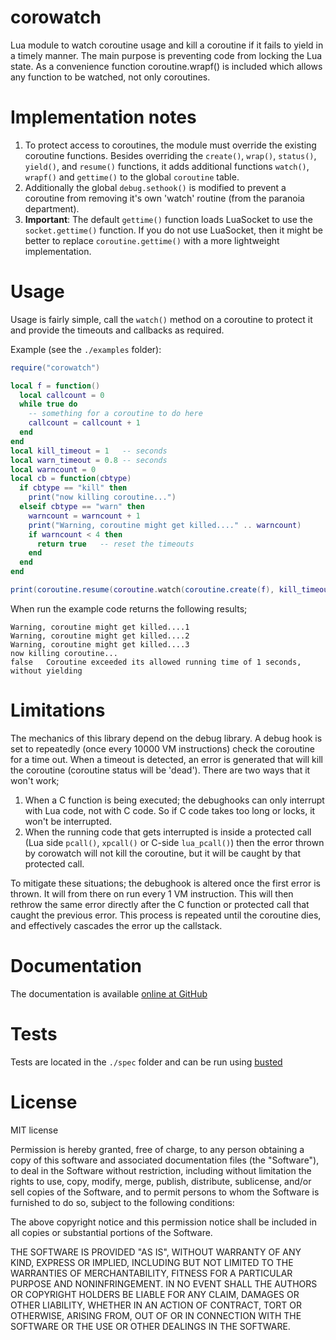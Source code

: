 corowatch
=========

Lua module to watch coroutine usage and kill a coroutine if it fails to yield in a timely manner. The main purpose is preventing code from locking the Lua state.
As a convenience function coroutine.wrapf() is included which allows any function to be watched, not only coroutines.

Implementation notes
====================

1. To protect access to coroutines, the module must override the existing coroutine functions. Besides overriding the `create()`, `wrap()`, `status()`, `yield()`, and `resume()` functions, it adds additional functions `watch()`, `wrapf()` and `gettime()` to the global `coroutine` table. 
1. Additionally the global `debug.sethook()` is modified to prevent a coroutine from removing it's own 'watch' routine (from the paranoia department).
1. __Important__: The default `gettime()` function loads LuaSocket to use the `socket.gettime()` function. If you do not use LuaSocket, then it might be better to replace `coroutine.gettime()` with a more lightweight implementation.

Usage
=====
Usage is fairly simple, call the `watch()` method on a coroutine to protect it and provide the timeouts and callbacks as required.

Example (see the `./examples` folder):

```lua
require("corowatch")

local f = function()
  local callcount = 0
  while true do
    -- something for a coroutine to do here
    callcount = callcount + 1
  end
end
local kill_timeout = 1   -- seconds
local warn_timeout = 0.8 -- seconds
local warncount = 0
local cb = function(cbtype)
  if cbtype == "kill" then 
    print("now killing coroutine...")
  elseif cbtype == "warn" then 
    warncount = warncount + 1
    print("Warning, coroutine might get killed...." .. warncount)
    if warncount < 4 then
      return true   -- reset the timeouts
    end
  end
end

print(coroutine.resume(coroutine.watch(coroutine.create(f), kill_timeout, warn_timeout, cb)))
````

When run the example code returns the following results;
````
Warning, coroutine might get killed....1
Warning, coroutine might get killed....2
Warning, coroutine might get killed....3
now killing coroutine...
false	Coroutine exceeded its allowed running time of 1 seconds, without yielding
````

Limitations
===========
The mechanics of this library depend on the debug library. A debug hook is set to repeatedly (once every 10000 VM instructions) check the coroutine for a time out. When a timeout is detected, an error is generated that will kill the coroutine (coroutine status will be 'dead'). There are two ways that it won't work;

1. When a C function is being executed; the debughooks can only interrupt with Lua code, not with C code. So if C code takes too long or locks, it won't be interrupted.
1. When the running code that gets interrupted is inside a protected call (Lua side `pcall()`, `xpcall()` or C-side `lua_pcall()`) then the error thrown by corowatch will not kill the coroutine, but it will be caught by that protected call.

To mitigate these situations; the debughook is altered once the first error is thrown. It will from there on run every 1 VM instruction. This will then rethrow the same error directly after the C function or protected call that caught the previous error. This process is repeated until the coroutine dies, and effectively cascades the error up the callstack.

Documentation
=============
The documentation is available [online at GitHub](http://tieske.github.com/corowatch/)

Tests
=====
Tests are located in the `./spec` folder and can be run using [busted](http://olivinelabs.com/busted/)

License
=======
MIT license

Permission is hereby granted, free of charge, to any person obtaining a copy of this software and associated documentation files (the "Software"), to deal in the Software without restriction, including without limitation the rights to use, copy, modify, merge, publish, distribute, sublicense, and/or sell copies of the Software, and to permit persons to whom the Software is furnished to do so, subject to the following conditions:

The above copyright notice and this permission notice shall be included in all copies or substantial portions of the Software.

THE SOFTWARE IS PROVIDED "AS IS", WITHOUT WARRANTY OF ANY KIND, EXPRESS OR IMPLIED, INCLUDING BUT NOT LIMITED TO THE WARRANTIES OF MERCHANTABILITY, FITNESS FOR A PARTICULAR PURPOSE AND NONINFRINGEMENT. IN NO EVENT SHALL THE AUTHORS OR COPYRIGHT HOLDERS BE LIABLE FOR ANY CLAIM, DAMAGES OR OTHER LIABILITY, WHETHER IN AN ACTION OF CONTRACT, TORT OR OTHERWISE, ARISING FROM, OUT OF OR IN CONNECTION WITH THE SOFTWARE OR THE USE OR OTHER DEALINGS IN THE SOFTWARE.

